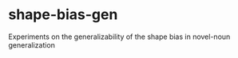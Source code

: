 # shape-bias-gen
Experiments on the generalizability of the shape bias in novel-noun generalization
